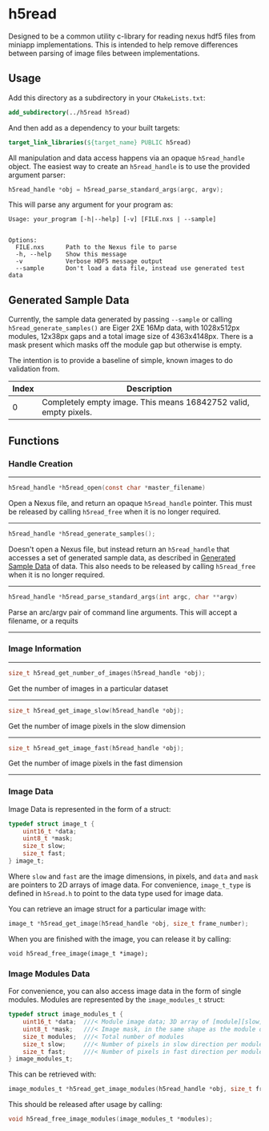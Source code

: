 # h5read

Designed to be a common utility c-library for reading nexus hdf5 files
from miniapp implementations. This is intended to help remove differences
between parsing of image files between implementations.

## Usage

Add this directory as a subdirectory in your `CMakeLists.txt`:
```cmake
add_subdirectory(../h5read h5read)
```
And then add as a dependency to your built targets:
```cmake
target_link_libraries(${target_name} PUBLIC h5read)
```
All manipulation and data access happens via an opaque `h5read_handle` object.
The easiest way to create an `h5read_handle` is to use the provided argument
parser:
```c
h5read_handle *obj = h5read_parse_standard_args(argc, argv);
```
This will parse any argument for your program as:
```
Usage: your_program [-h|--help] [-v] [FILE.nxs | --sample]


Options:
  FILE.nxs      Path to the Nexus file to parse
  -h, --help    Show this message
  -v            Verbose HDF5 message output
  --sample      Don't load a data file, instead use generated test data
```
## Generated Sample Data

Currently, the sample data generated by passing `--sample` or calling
`h5read_generate_samples()` are Eiger 2XE 16Mp data, with 1028x512px modules,
12x38px gaps and a total image size of 4363x4148px. There is a mask present
which masks off the module gap but otherwise is empty.

The intention is to provide a baseline of simple, known images to do validation
from.

| Index | Description                                                      |
|-------|------------------------------------------------------------------|
| 0     | Completely empty image. This means 16842752 valid, empty pixels. |

## Functions

### Handle Creation

---


```c
h5read_handle *h5read_open(const char *master_filename)
```
Open a Nexus file, and return an opaque `h5read_handle` pointer. This must be
released by calling `h5read_free` when it is no longer required.

---


```c
h5read_handle *h5read_generate_samples();
```
Doesn't open a Nexus file, but instead return an `h5read_handle` that accesses
a set of generated sample data, as described in [Generated Sample
Data](#generated-sample-data) of data. This also needs to be released by
calling `h5read_free` when it is no longer required.

---

```c
h5read_handle *h5read_parse_standard_args(int argc, char **argv)
```
Parse an arc/argv pair of command line arguments. This will accept a filename,
or a requits

---

### Image Information

---

```c
size_t h5read_get_number_of_images(h5read_handle *obj);
```
Get the number of images in a particular dataset

---


```c
size_t h5read_get_image_slow(h5read_handle *obj);
```
Get the number of image pixels in the slow dimension

---


```c
size_t h5read_get_image_fast(h5read_handle *obj);
```
Get the number of image pixels in the fast dimension

---

### Image Data

Image Data is represented in the form of a struct:
```c
typedef struct image_t {
    uint16_t *data;
    uint8_t *mask;
    size_t slow;
    size_t fast;
} image_t;
```
Where ``slow`` and ``fast`` are the image dimensions, in pixels, and ``data``
and ``mask`` are pointers to 2D arrays of image data. For convenience,
`image_t_type` is defined in ``h5read.h`` to point to the data type used for
image data.

You can retrieve an image struct for a particular image with:
```c
image_t *h5read_get_image(h5read_handle *obj, size_t frame_number);
```

When you are finished with the image, you can release it by calling:
```
void h5read_free_image(image_t *image);
```

### Image Modules Data

For convenience, you can also access image data in the form of single modules.
Modules are represented by the `image_modules_t` struct:

```c
typedef struct image_modules_t {
    uint16_t *data;  ///< Module image data; 3D array of [module][slow][fast]
    uint8_t *mask;   ///< Image mask, in the same shape as the module data
    size_t modules;  ///< Total number of modules
    size_t slow;     ///< Number of pixels in slow direction per module
    size_t fast;     ///< Number of pixels in fast direction per module
} image_modules_t;

```
This can be retrieved with:
```c
image_modules_t *h5read_get_image_modules(h5read_handle *obj, size_t frame_number);
```

This should be released after usage by calling:
```c
void h5read_free_image_modules(image_modules_t *modules);
```
